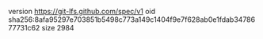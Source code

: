 version https://git-lfs.github.com/spec/v1
oid sha256:8afa95297e703851b5498c773a149c1404f9e7f628ab0e1fdab3478677731c62
size 2984
